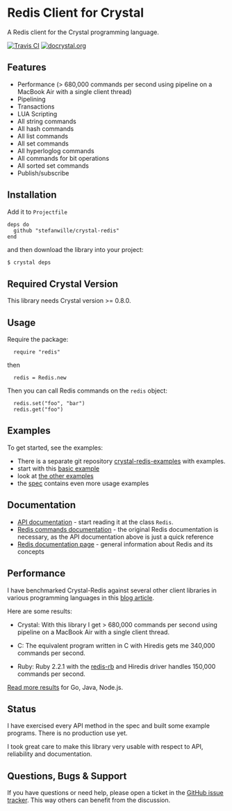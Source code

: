 
Redis Client for Crystal
========================

A Redis client for the Crystal programming language.


[![Travis CI](https://travis-ci.org/stefanwille/crystal-redis.svg?branch=master)](https://travis-ci.org/stefanwille/crystal-redis)
[![docrystal.org](http://www.docrystal.org/badge.svg)](http://www.docrystal.org/github.com/stefanwille/crystal-redis)

## Features

* Performance (> 680,000 commands per second using pipeline on a MacBook Air with a single client thread)
* Pipelining
* Transactions
* LUA Scripting
* All string commands
* All hash commands
* All list commands
* All set commands
* All hyperloglog commands
* All commands for bit operations
* All sorted set commands
* Publish/subscribe


## Installation

Add it to `Projectfile`

```crystal
deps do
  github "stefanwille/crystal-redis"
end
```

and then download the library into your project:

```bash
$ crystal deps
```


## Required Crystal Version

This library needs Crystal version >= 0.8.0.


## Usage

Require the package:

```crystal
  require "redis"
```

then

```crystal
  redis = Redis.new
```

Then you can call Redis commands on the `redis` object:

```crystal
  redis.set("foo", "bar")
  redis.get("foo")
```

## Examples

To get started, see the examples:

* There is a separate git repository [crystal-redis-examples](https://github.com/stefanwille/crystal-redis-examples) with examples.
* start with this [basic example](https://github.com/stefanwille/crystal-redis-examples/blob/master/src/basic.cr)
* look at [the other examples](https://github.com/stefanwille/crystal-redis-examples/blob/master/src/)
* the [spec](https://github.com/stefanwille/crystal-redis/blob/master/spec/redis.cr) contains even more usage examples


## Documentation

* [API documentation](http://stefanwille.github.io/crystal-redis/doc/) -
start reading it at the class `Redis`.
* [Redis commands documentation](http://redis.io/commands) - the original Redis documentation is necessary, as the API documentation above is just a quick reference
* [Redis documentation page](http://redis.io/documentation) - general information about Redis and its concepts


## Performance

I have benchmarked Crystal-Redis against several other client libraries in various programming languages in this [blog article](http://www.stefanwille.com/2015/05/redis-clients-crystal-vs-ruby-vs-c-vs-go/).

Here are some results:

* Crystal: With this library I get > 680,000 commands per second using pipeline on a MacBook Air with a single client thread.

* C: The equivalent program written in C with Hiredis gets me 340,000 commands per second.

* Ruby: Ruby 2.2.1 with the [redis-rb](https://github.com/redis/redis-rb) and Hiredis driver handles 150,000 commands per second.

[Read more results](http://www.stefanwille.com/2015/05/redis-clients-crystal-vs-ruby-vs-c-vs-go/) for Go, Java, Node.js.


## Status

I have exercised every API method in the spec and built some example programs. There is no production use yet.

I took great care to make this library very usable with respect to API, reliability and documentation.


## Questions, Bugs & Support

If you have questions or need help, please open a ticket in the [GitHub issue tracker](https://github.com/stefanwille/crystal-redis/issues). This way others can benefit from the discussion.

